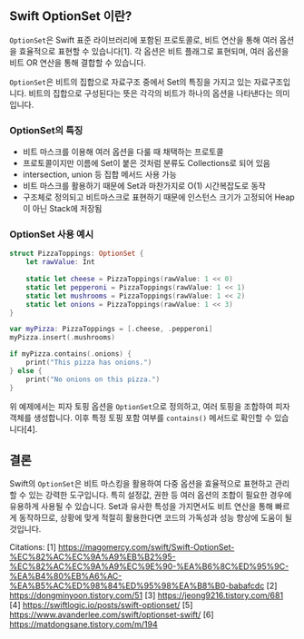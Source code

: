 ## Swift OptionSet 이란?

`OptionSet`은 Swift 표준 라이브러리에 포함된 프로토콜로, 비트 연산을 통해 여러 옵션을 효율적으로 표현할 수 있습니다[1]. 각 옵션은 비트 플래그로 표현되며, 여러 옵션을 비트 OR 연산을 통해 결합할 수 있습니다.

`OptionSet`은 비트의 집합으로 자료구조 중에서 Set의 특징을 가지고 있는 자료구조입니다. 비트의 집합으로 구성된다는 뜻은 각각의 비트가 하나의 옵션을 나타낸다는 의미입니다.

### OptionSet의 특징

- 비트 마스크를 이용해 여러 옵션을 다룰 때 채택하는 프로토콜
- 프로토콜이지만 이름에 Set이 붙은 것처럼 분류도 Collections로 되어 있음
- intersection, union 등 집합 메서드 사용 가능
- 비트 마스크를 활용하기 때문에 Set과 마찬가지로 O(1) 시간복잡도로 동작
- 구조체로 정의되고 비트마스크로 표현하기 때문에 인스턴스 크기가 고정되어 Heap이 아닌 Stack에 저장됨

### OptionSet 사용 예시

```swift
struct PizzaToppings: OptionSet { 
    let rawValue: Int
	  
    static let cheese = PizzaToppings(rawValue: 1 << 0) 
    static let pepperoni = PizzaToppings(rawValue: 1 << 1)
    static let mushrooms = PizzaToppings(rawValue: 1 << 2)
    static let onions = PizzaToppings(rawValue: 1 << 3)
}

var myPizza: PizzaToppings = [.cheese, .pepperoni] 
myPizza.insert(.mushrooms)

if myPizza.contains(.onions) {
    print("This pizza has onions.")
} else {
    print("No onions on this pizza.")
}
```

위 예제에서는 피자 토핑 옵션을 `OptionSet`으로 정의하고, 여러 토핑을 조합하여 피자 객체를 생성합니다. 이후 특정 토핑 포함 여부를 `contains()` 메서드로 확인할 수 있습니다[4].

## 결론

Swift의 `OptionSet`은 비트 마스킹을 활용하여 다중 옵션을 효율적으로 표현하고 관리할 수 있는 강력한 도구입니다. 특히 설정값, 권한 등 여러 옵션의 조합이 필요한 경우에 유용하게 사용될 수 있습니다. Set과 유사한 특성을 가지면서도 비트 연산을 통해 빠르게 동작하므로, 상황에 맞게 적절히 활용한다면 코드의 가독성과 성능 향상에 도움이 될 것입니다.

Citations:
[1] https://magomercy.com/swift/Swift-OptionSet-%EC%82%AC%EC%9A%A9%EB%B2%95-%EC%82%AC%EC%9A%A9%EC%9E%90-%EA%B6%8C%ED%95%9C-%EA%B4%80%EB%A6%AC-%EA%B5%AC%ED%98%84%ED%95%98%EA%B8%B0-babafcdc
[2] https://dongminyoon.tistory.com/51
[3] https://jeong9216.tistory.com/681
[4] https://swiftlogic.io/posts/swift-optionset/
[5] https://www.avanderlee.com/swift/optionset-swift/
[6] https://matdongsane.tistory.com/m/194